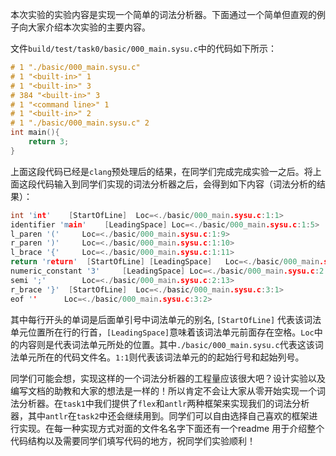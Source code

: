 本次实验的实验内容是实现一个简单的词法分析器。下面通过一个简单但直观的例子向大家介绍本次实验的主要内容。

文件`build/test/task0/basic/000_main.sysu.c`中的代码如下所示：

```c++
# 1 "./basic/000_main.sysu.c"
# 1 "<built-in>" 1
# 1 "<built-in>" 3
# 384 "<built-in>" 3
# 1 "<command line>" 1
# 1 "<built-in>" 2
# 1 "./basic/000_main.sysu.c" 2
int main(){
    return 3;
}

```

上面这段代码已经是`clang`预处理后的结果，在同学们完成完成实验一之后。将上面这段代码输入到同学们实现的词法分析器之后，会得到如下内容（词法分析的结果）：

```c++
int 'int'	 [StartOfLine]	Loc=<./basic/000_main.sysu.c:1:1>
identifier 'main'	 [LeadingSpace]	Loc=<./basic/000_main.sysu.c:1:5>
l_paren '('		Loc=<./basic/000_main.sysu.c:1:9>
r_paren ')'		Loc=<./basic/000_main.sysu.c:1:10>
l_brace '{'		Loc=<./basic/000_main.sysu.c:1:11>
return 'return'	 [StartOfLine] [LeadingSpace]	Loc=<./basic/000_main.sysu.c:2:5>
numeric_constant '3'	 [LeadingSpace]	Loc=<./basic/000_main.sysu.c:2:12>
semi ';'		Loc=<./basic/000_main.sysu.c:2:13>
r_brace '}'	 [StartOfLine]	Loc=<./basic/000_main.sysu.c:3:1>
eof ''		Loc=<./basic/000_main.sysu.c:3:2>
```

其中每行开头的单词是后面单引号中词法单元的别名, `[StartOfLine]` 代表该词法单元位置所在行的行首，`[LeadingSpace]`意味着该词法单元前面存在空格。`Loc`中的内容则是代表词法单元所处的位置。其中`./basic/000_main.sysu.c`代表这该词法单元所在的代码文件名。`1:1`则代表该词法单元的的起始行号和起始列号。

同学们可能会想，实现这样的一个词法分析器的工程量应该很大吧？设计实验以及编写文档的助教和大家的想法是一样的！所以肯定不会让大家从零开始实现一个词法分析器。在`task1`中我们提供了`flex`和`antlr`两种框架来实现我们的词法分析器，其中`antlr`在`task2`中还会继续用到。同学们可以自由选择自己喜欢的框架进行实现。在每一种实现方式对面的文件名名字下面还有一个readme 用于介绍整个代码结构以及需要同学们填写代码的地方，祝同学们实验顺利！